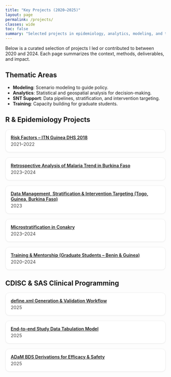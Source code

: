 ```yaml
---
title: "Key Projects (2020–2025)"
layout: page
permalink: /projects/
classes: wide
toc: false
summary: "Selected projects in epidemiology, analytics, modeling, and training."
---
```


<!-- ========== STYLE LOCAL (simple et discret) ========== -->
<style>
  .page__content p.lead{font-size:1.05rem; line-height:1.6;}
  .projects-grid{display:grid;grid-template-columns:repeat(auto-fill,minmax(280px,1fr));gap:16px;margin-top:.5rem}
  .project-card{border:1px solid #eee;border-radius:12px;padding:16px;background:#fff;box-shadow:0 1px 3px rgba(0,0,0,.06)}
  .project-card a{font-weight:600;display:block;margin-bottom:4px}
  .project-meta{font-size:.9rem;opacity:.8}
  .search{max-width:640px;margin:.75rem 0 1.25rem}
  .search input{width:100%;padding:.75rem 1rem;border:1px solid #ddd;border-radius:999px}
</style>

<p class="lead">
Below is a curated selection of projects I led or contributed to between 2020 and 2024. Each page summarizes the context, methods, deliverables, and impact.
</p>

## Thematic Areas
- **Modeling**: Scenario modeling to guide policy.  
- **Analytics**: Statistical and geospatial analysis for decision-making.  
- **SNT Support**: Data pipelines, stratification, and intervention targeting.  
- **Training**: Capacity building for graduate students.

## R & Epidemiology Projects
<div id="R & Epidemiology Projects" class="projects-grid">

<div class="project-card" data-tags="analytics epidemiology dhs itn guinea">
  <a href="/projects/risk_factors.html">Risk Factors – ITN Guinea DHS 2018</a>
  <div class="project-meta">2021–2022</div>
</div>

<div class="project-card" data-tags="burkina incidence trend mapping hmis">
  <a href="/projects/retrospective_analysis.html">Retrospective Analysis of Malaria Trend in Burkina Faso</a>
  <div class="project-meta">2023–2024</div>
</div>

<div class="project-card" data-tags="burkina guinea togo targeting stratification snt">
  <a href="/projects/snt-stratification-targeting.html">Data Management, Stratification & Intervention Targeting (Togo, Guinea, Burkina Faso)</a>
  <div class="project-meta">2023</div>
</div>

<div class="project-card" data-tags="microstrat conakry mapping">
  <a href="/projects/microstratification-conakry.html">Microstratification in Conakry</a>
  <div class="project-meta">2023–2024</div>
</div>

<div class="project-card" data-tags="mentorship training supervision">
  <a href="/projects/training-mentorship-2020-2024.html">Training & Mentorship (Graduate Students – Benin & Guinea)</a>
  <div class="project-meta">2020–2024</div>
</div>

</div>

## CDISC & SAS Clinical Programming
<div id="CDISC & SAS Clinical Programming" class="projects-grid">

<div class="project-card" data-tags="cdisc define.xml validation">
  <a href="/projects/cdisc-define-xml.html">define.xml Generation & Validation Workflow</a>
  <div class="project-meta">2025</div>
</div>

<div class="project-card" data-tags="cdisc-sdtm">
  <a href="/projects/cdisc-sdtm.html">End-to-end Study Data Tabulation Model</a>
  <div class="project-meta">2025</div>
</div>

<div class="project-card" data-tags="cdisc-sdtm-adam-tlf">
  <a href="/projects/cdisc-adam-bds.html">ADaM BDS Derivations for Efficacy & Safety</a>
  <div class="project-meta">2025</div>
</div>

</div>

